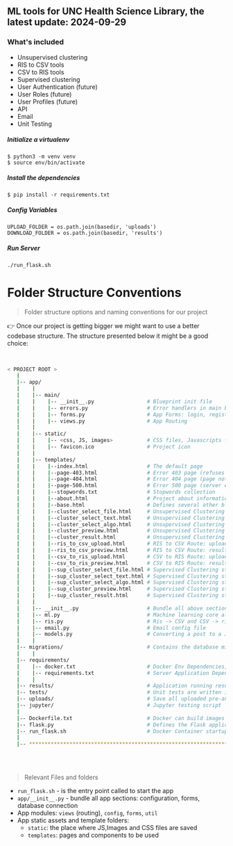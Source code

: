 ## ML tools for UNC Health Science Library, the latest update: 2024-09-29


### What's included
* Unsupervised clustering
* RIS to CSV tools
* CSV to RIS tools
* Supervised clustering
* User Authentication (future)
* User Roles (future)
* User Profiles (future)
* API
* Email
* Unit Testing

##### Initialize a virtualenv
```
$ python3 -m venv venv
$ source env/bin/activate
```

##### Install the dependencies

```
$ pip install -r requirements.txt
```

##### Config Variables

```
UPLOAD_FOLDER = os.path.join(basedir, 'uploads')
DOWNLOAD_FOLDER = os.path.join(basedir, 'results')
```


##### Run Server

```
./run_flask.sh
```

Folder Structure Conventions
============================

> Folder structure options and naming conventions for our project

:point_right: Once our project is getting bigger we might want to use a better codebase structure. The structure presented below it might be a good choice:

<br />

```bash
< PROJECT ROOT >
   |
   |-- app/
   |    |
   |    |-- main/
   |    |    |-- __init__.py                 # Blueprint init file
   |    |    |-- errors.py                   # Error handlers in main blueprint    
   |    |    |-- forms.py                    # App Forms: login, registration
   |    |    |-- views.py                    # App Routing
   |    |   
   |    |-- static/
   |    |    |-- <css, JS, images>           # CSS files, Javascripts files
   |    |    |-- favicon.ico                 # Project icon
   |    |
   |    |-- templates/
   |    |    |--index.html                   # The default page
   |    |    |--page-403.html                # Error 403 page (refuses to authorize it)  
   |    |    |--page-404.html                # Error 404 page (page not found)
   |    |    |--page-500.html                # Error 500 page (server error)
   |    |    |--stopwords.txt                # Stopwords collection
   |    |    |--about.html                   # Project about information
   |    |    |--base.html                    # Defines several other blocks that can be used in derived templates
   |    |    |--cluster_select_file.html     # Unsupervised Clustering step 1: select an input file
   |    |    |--cluster_select_text.html     # Unsupervised Clustering step 2: select text
   |    |    |--cluster_select_algo.html     # Unsupervised Clustering step 3: select Algo, K-mean of NMF   
   |    |    |--cluster_preview.html         # Unsupervised Clustering step 4: preview   
   |    |    |--cluster_result.html          # Unsupervised Clustering step 5: generate the analysed result   
   |    |    |--ris_to_csv_upload.html       # RIS to CSV Route: upload pre-analyse RIS file
   |    |    |--ris_to_csv_preview.html      # RIS to CSV Route: result preview page   
   |    |    |--csv_to_ris_upload.html       # CSV to RIS Route: upload pre-analyse CSV file
   |    |    |--csv_to_ris_preview.html      # CSV to RIS Route: result preview page    
   |    |    |--sup_cluster_select_file.html # Supervised Clustering step 1: select an input file
   |    |    |--sup_cluster_select_text.html # Supervised Clustering step 2: select text
   |    |    |--sup_cluster_select_algo.html # Supervised Clustering step 3: select Algo, K-mean of NMF   
   |    |    |--sup_cluster_preview.html     # Supervised Clustering step 4: preview   
   |    |    |--sup_cluster_result.html      # Supervised Clustering step 5: generate the analysed result    
   |    |   
   |    |-- __init__.py                      # Bundle all above sections and expose the Flask APP
   |    |-- ml.py                            # Machine learning core algorithm file, including k-mean, NMF, asemble algo...
   |    |-- ris.py                           # Ris -> CSV and CSV -> ris algorithm
   |    |-- email.py                         # Email config file
   |    |-- models.py                        # Converting a post to a JSON serializable dictionary
   |    |   
   |-- migrations/                           # Contains the database migration scripts  
   |    |   
   |-- requirements/  
   |    |-- docker.txt                       # Docker Env Dependencies, under Python 3.8 version
   |    |-- requirements.txt                 # Server Application Dependencies(Not Docker Env)
   |    |   
   |-- results/                              # Application running results files for download link, like csv and ris files
   |-- tests/                                # Unit tests are written in a tests package, for further improvement, don't use it currently
   |-- uploads/                              # Save all uploaded pre-analysing files, like csv, ris...
   |-- jupyter/                              # Jupyter testing script   
   |
   |-- Dockerfile.txt                        # Docker can build images automatically by reading the instructions from a Dockerfile
   |-- flask.py                              # Defines the Flask application instance, tasks that help manage the application
   |-- run_flask.sh                          # Docker Container startup script
   |
   |-- ************************************************************************   
  
```

<br />

> Relevant Files and folders

- `run_flask.sh` - is the entry point called to start the app
- `app/__init__.py` - bundle all app sections: configuration, forms, database connection
- App modules: `views` (routing), `config`, `forms`, `util`
- App static assets and template folders:
    - `static`: the place where JS,Images and CSS files are saved
    - `templates`: pages and components to be used 

<br />



<br />

